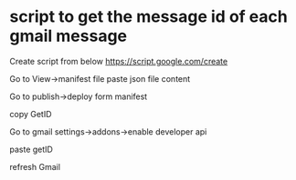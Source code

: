 # script to get the message id of each gmail message
Create script from below
https://script.google.com/create

Go to View->manifest file
paste json file content

Go to publish->deploy form manifest

copy GetID

Go to gmail settings->addons->enable developer api

paste getID

refresh Gmail
